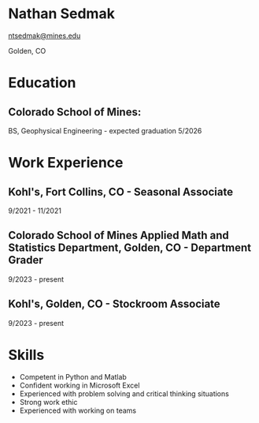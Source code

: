 # Nathan Sedmak
ntsedmak@mines.edu

Golden, CO

# Education
## Colorado School of Mines:
BS, Geophysical Engineering - expected graduation 5/2026

# Work Experience
## Kohl's, Fort Collins, CO - Seasonal Associate
9/2021 - 11/2021

## Colorado School of Mines Applied Math and Statistics Department, Golden, CO - Department Grader
9/2023 - present

## Kohl's, Golden, CO - Stockroom Associate
9/2023 - present

# Skills
- Competent in Python and Matlab
- Confident working in Microsoft Excel
- Experienced with problem solving and critical thinking situations
- Strong work ethic
- Experienced with working on teams
